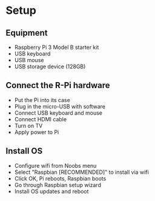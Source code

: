 # Setup

## Equipment

* Raspberry Pi 3 Model B starter kit
* USB keyboard
* USB mouse
* USB storage device (128GB)

## Connect the R-Pi hardware

* Put the Pi into its case
* Plug in the micro-USB with software
* Connect USB keyboard and mouse
* Connect HDMI cable
* Turn on TV
* Apply power to Pi

## Install OS

* Configure wifi from Noobs menu
* Select "Raspbian [RECOMMENDED]" to install via wifi
* Click OK, Pi reboots, Raspbian boots
* Go through Raspbian setup wizard
* Install OS updates and reboot


